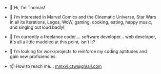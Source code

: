 - 👋 Hi, I’m Thomas!

- 👀 I’m interested in Marvel Comics and the Cinematic Universe, Star Wars in all its iterations, Legos, WoW, gaming, cooking, eating, happy music, and singing out loud badly!

- 🌱 I’m currently a freelance coder.... software developer... web developer, it's all a little muddled at this point, isn't it?

- 💞️ I’m looking for work/projects to reinforce my coding aptitudes and gain new proficiencies.

- 📫 How to reach me... mmxvi.ctw@gmail.com




<!---
ctwyrth/ctwyrth is a ✨ special ✨ repository because its `README.md` (this file) appears on your GitHub profile.
You can click the Preview link to take a look at your changes.
--->
